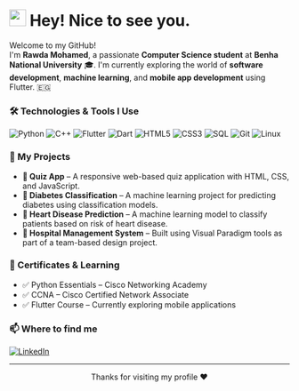 <h1><img src="https://emojis.slackmojis.com/emojis/images/1531849430/4246/blob-sunglasses.gif" width="30"/> Hey! Nice to see you.</h1>

<p>Welcome to my GitHub! </br> I'm <b>Rawda Mohamed</b>, a passionate <b>Computer Science student</b> at <b>Benha National University</b> 🎓. I'm currently exploring the world of <b>software development</b>, <b>machine learning</b>, and <b>mobile app development</b> using Flutter. 🇪🇬</p>

<h3>🛠️ Technologies & Tools I Use</h3>
<p>
  <img alt="Python" src="https://img.shields.io/badge/-Python-3776AB?style=flat-square&logo=python&logoColor=white" />
  <img alt="C++" src="https://img.shields.io/badge/-C++-00599C?style=flat-square&logo=c%2B%2B&logoColor=white" />
  <img alt="Flutter" src="https://img.shields.io/badge/-Flutter-02569B?style=flat-square&logo=flutter&logoColor=white" />
  <img alt="Dart" src="https://img.shields.io/badge/-Dart-0175C2?style=flat-square&logo=dart&logoColor=white" />
  <img alt="HTML5" src="https://img.shields.io/badge/-HTML5-E34F26?style=flat-square&logo=html5&logoColor=white" />
  <img alt="CSS3" src="https://img.shields.io/badge/-CSS3-1572B6?style=flat-square&logo=css3&logoColor=white" />
  <img alt="SQL" src="https://img.shields.io/badge/-SQL-4479A1?style=flat-square&logo=mysql&logoColor=white" />
  <img alt="Git" src="https://img.shields.io/badge/-Git-F05032?style=flat-square&logo=git&logoColor=white" />
  <img alt="Linux" src="https://img.shields.io/badge/-Linux-FCC624?style=flat-square&logo=linux&logoColor=black" />
</p>

<h3>📌 My Projects</h3>
<ul>
  <li><b>📱 Quiz App</b> – A responsive web-based quiz application with HTML, CSS, and JavaScript.</li>
  <li><b>🧠 Diabetes Classification</b> – A machine learning project for predicting diabetes using classification models.</li>
  <li><b>💓 Heart Disease Prediction</b> – A machine learning model to classify patients based on risk of heart disease.</li>
  <li><b>🏥 Hospital Management System</b> – Built using Visual Paradigm tools as part of a team-based design project.</li>
</ul>
</ul>

<h3>📖 Certificates & Learning</h3>
<ul>
  <li>✅ Python Essentials – Cisco Networking Academy</li>
  <li>✅ CCNA – Cisco Certified Network Associate</li>
  <li>✅ Flutter Course – Currently exploring mobile applications</li>
</ul>



<h3>📫 Where to find me</h3>
<p>
  <a href="https://www.linkedin.com/in/rawda-mohamed-1b9504333/" target="_blank"><img alt="LinkedIn" src="https://img.shields.io/badge/linkedin-%230077B5.svg?&style=for-the-badge&logo=linkedin&logoColor=white" /></a> 
</p>

---

<p align="center">Thanks for visiting my profile ❤️</p>

